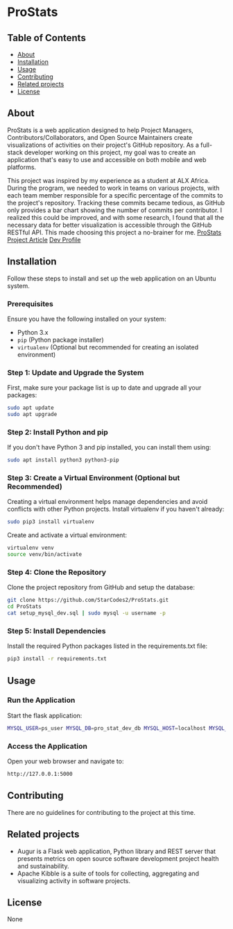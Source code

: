 # ProStats

## Table of Contents

- [About](#about)
- [Installation](#-installation)
- [Usage](#-usage)
- [Contributing](#-contributing)
- [Related projects](#-related-projects)
- [License](#-license)

## About
ProStats is a web application designed to help Project Managers, Contributors/Collaborators, and Open Source Maintainers create visualizations of activities on their project's GitHub repository. As a full-stack developer working on this project, my goal was to create an application that's easy to use and accessible on both mobile and web platforms.

This project was inspired by my experience as a student at ALX Africa. During the program, we needed to work in teams on various projects, with each team member responsible for a specific percentage of the commits to the project's repository. Tracking these commits became tedious, as GitHub only provides a bar chart showing the number of commits per contributor. I realized this could be improved, and with some research, I found that all the necessary data for better visualization is accessible through the GitHub RESTful API. This made choosing this project a no-brainer for me.
[ProStats](https://prostats.pythonanywhere.com/)
[Project Article](https://medium.com/@anu.ezekiel02/welcome-to-prostats-87f58bcd84ce)
[Dev Profile](https://www.linkedin.com/in/ezekiel-ogunewu)

## Installation

Follow these steps to install and set up the web application on an Ubuntu system.

### Prerequisites

Ensure you have the following installed on your system:

- Python 3.x
- `pip` (Python package installer)
- `virtualenv` (Optional but recommended for creating an isolated environment)

### Step 1: Update and Upgrade the System

First, make sure your package list is up to date and upgrade all your packages:

```bash
sudo apt update
sudo apt upgrade
```

### Step 2: Install Python and pip
If you don't have Python 3 and pip installed, you can install them using:

```bash
sudo apt install python3 python3-pip
```

### Step 3: Create a Virtual Environment (Optional but Recommended)
Creating a virtual environment helps manage dependencies and avoid conflicts with other Python projects. Install virtualenv if you haven't already:

```bash
sudo pip3 install virtualenv
```

Create and activate a virtual environment:

```bash
virtualenv venv
source venv/bin/activate
```

### Step 4: Clone the Repository
Clone the project repository from GitHub and setup the database:

```bash
git clone https://github.com/StarCodes2/ProStats.git
cd ProStats
cat setup_mysql_dev.sql | sudo mysql -u username -p
```

### Step 5: Install Dependencies
Install the required Python packages listed in the requirements.txt file:

```bash
pip3 install -r requirements.txt
```

## Usage
### Run the Application
Start the flask application:

```bash
MYSQL_USER=ps_user MYSQL_DB=pro_stat_dev_db MYSQL_HOST=localhost MYSQL_PWD=Password python3 -m app
```

### Access the Application
Open your web browser and navigate to:

```bash
http://127.0.0.1:5000
```

## Contributing
There are no guidelines for contributing to the project at this time.


## Related projects
- Augur is a Flask web application, Python library and REST server that presents metrics on open source software development project health and sustainability.
- Apache Kibble is a suite of tools for collecting, aggregating and visualizing activity in software projects.

## License
None

